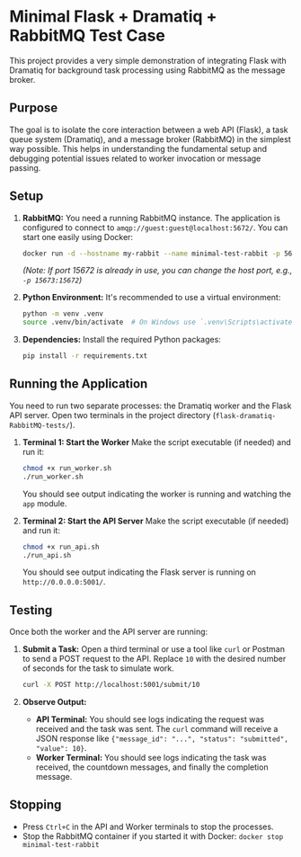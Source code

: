 # Minimal Flask + Dramatiq + RabbitMQ Test Case

This project provides a very simple demonstration of integrating Flask with Dramatiq for background task processing using RabbitMQ as the message broker.

## Purpose

The goal is to isolate the core interaction between a web API (Flask), a task queue system (Dramatiq), and a message broker (RabbitMQ) in the simplest way possible. This helps in understanding the fundamental setup and debugging potential issues related to worker invocation or message passing.

## Setup

1.  **RabbitMQ:**
    You need a running RabbitMQ instance. The application is configured to connect to `amqp://guest:guest@localhost:5672/`. You can start one easily using Docker:
    ```bash
    docker run -d --hostname my-rabbit --name minimal-test-rabbit -p 5672:5672 -p 15672:15672 rabbitmq:3-management
    ```
    *(Note: If port 15672 is already in use, you can change the host port, e.g., `-p 15673:15672`)*

2.  **Python Environment:**
    It's recommended to use a virtual environment:
    ```bash
    python -m venv .venv
    source .venv/bin/activate  # On Windows use `.venv\Scripts\activate`
    ```

3.  **Dependencies:**
    Install the required Python packages:
    ```bash
    pip install -r requirements.txt
    ```

## Running the Application

You need to run two separate processes: the Dramatiq worker and the Flask API server. Open two terminals in the project directory (`flask-dramatiq-RabbitMQ-tests/`).

1.  **Terminal 1: Start the Worker**
    Make the script executable (if needed) and run it:
    ```bash
    chmod +x run_worker.sh
    ./run_worker.sh
    ```
    You should see output indicating the worker is running and watching the `app` module.

2.  **Terminal 2: Start the API Server**
    Make the script executable (if needed) and run it:
    ```bash
    chmod +x run_api.sh
    ./run_api.sh
    ```
    You should see output indicating the Flask server is running on `http://0.0.0.0:5001/`.

## Testing

Once both the worker and the API server are running:

1.  **Submit a Task:**
    Open a third terminal or use a tool like `curl` or Postman to send a POST request to the API. Replace `10` with the desired number of seconds for the task to simulate work.
    ```bash
    curl -X POST http://localhost:5001/submit/10
    ```

2.  **Observe Output:**
    *   **API Terminal:** You should see logs indicating the request was received and the task was sent. The `curl` command will receive a JSON response like `{"message_id": "...", "status": "submitted", "value": 10}`.
    *   **Worker Terminal:** You should see logs indicating the task was received, the countdown messages, and finally the completion message.

## Stopping

-   Press `Ctrl+C` in the API and Worker terminals to stop the processes.
-   Stop the RabbitMQ container if you started it with Docker: `docker stop minimal-test-rabbit`